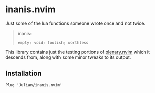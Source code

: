 # inanis.nvim

Just some of the lua functions someone wrote once and not twice.

> inanis:
>
>     empty; void; foolish; worthless

This library contains just the testing portions of [plenary.nvim](https://github.com/nvim-lua/plenary.nvim) which it descends from, along with some minor tweaks to its output.

## Installation

```vim
Plug 'Julian/inanis.nvim'
```
